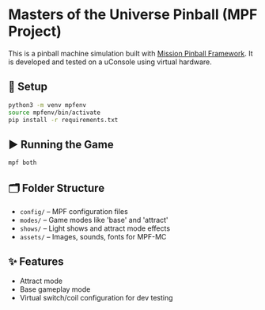 
# Masters of the Universe Pinball (MPF Project)

This is a pinball machine simulation built with [Mission Pinball Framework](https://missionpinball.org). It is developed and tested on a uConsole using virtual hardware.

## 🚀 Setup

```bash
python3 -m venv mpfenv
source mpfenv/bin/activate
pip install -r requirements.txt
```

## ▶️ Running the Game

```bash
mpf both
```

## 🗂 Folder Structure

- `config/` – MPF configuration files
- `modes/` – Game modes like 'base' and 'attract'
- `shows/` – Light shows and attract mode effects
- `assets/` – Images, sounds, fonts for MPF-MC

## ✨ Features

- Attract mode
- Base gameplay mode
- Virtual switch/coil configuration for dev testing
